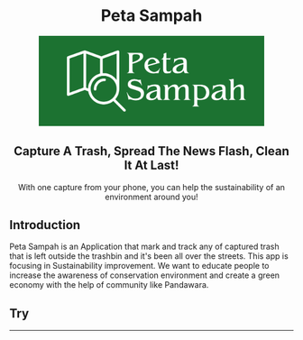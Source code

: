 <h1 align="center">Peta Sampah</h1>

<div align="center">
  <img src="assets/logo/PetaSampah_logo.png" alt="Capture A Trash, Spread The News Flash, Clean It At Last! " width="400" />
  <h2>Capture A Trash, Spread The News Flash, Clean It At Last!</h2>
  <p>With one capture from your phone, you can help the sustainability of an environment around you!</p>

</div>

## Introduction 

Peta Sampah is an Application that mark and track any of captured trash that is left outside the trashbin and it's been all over the streets. This app
is focusing in Sustainability improvement. We want to educate people to increase the awareness of conservation environment and create a green economy
with the help of community like Pandawara.

## Try

<hr />
 
